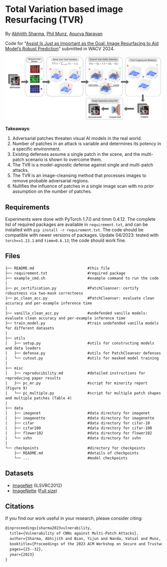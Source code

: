 # Total Variation based image Resurfacing (TVR)

By [Abhijith Sharma](https://www.linkedin.com/in/abhijith-sharma/), [Phil Munz](https://www.linkedin.com/in/philmunz/), [Apurva Narayan](https://scholar.google.com/citations?user=e5OCZ1cAAAAJ&hl=en&authuser=2)

Code for "[Assist Is Just as Important as the Goal: Image Resurfacing to Aid Model’s Robust Prediction]()" submitted in WACV 2024. 

<img src="./Figures/TVD.PNG"/> 

**Takeaways**: 
1. Adversarial patches threaten visual AI models in the real world.
2. Number of patches in an attack is variable and determines its potency in a specific environment.
3. Existing defenses assume a single patch in the scene, and the multi-patch scenario is shown to overcome them.
4. The TVR is a model-agnostic defense against single and multi-patch attacks.
5. The TVR is an image-cleansing method that processes images to remove probable adversarial regions.
6. Nullifies the influence of patches in a single image scan with no prior assumption on the number of patches. 

## Requirements

Experiments were done with PyTorch 1.7.0 and timm 0.4.12. The complete list of required packages are available in `requirement.txt`, and can be installed with `pip install -r requirement.txt`. The code should be compatible with newer versions of packages. Update 04/2023: tested with `torch==1.13.1` and `timm=0.6.13`; the code should work fine.

## Files

```shell
├── README.md                        #this file 
├── requirement.txt                  #required package
├── example_cmd.sh                   #example command to run the code
| 
├── pc_certification.py              #PatchCleanser: certify robustness via two-mask correctness 
├── pc_clean_acc.py                  #PatchCleanser: evaluate clean accuracy and per-example inference time
| 
├── vanilla_clean_acc.py             #undefended vanilla models: evaluate clean accuracy and per-example inference time
├── train_model.py                   #train undefended vanilla models for different datasets
| 
├── utils
|   ├── setup.py                     #utils for constructing models and data loaders
|   ├── defense.py                   #utils for PatchCleanser defenses
|   └── cutout.py                    #utils for masked model training
|
├── misc
|   ├── reproducibility.md           #detailed instructions for reproducing paper results
|   ├── pc_mr.py                     #script for minority report (Figure 9)
|   └── pc_multiple.py               #script for multiple patch shapes and multiple patches (Table 4)
| 
├── data   
|   ├── imagenet                     #data directory for imagenet
|   ├── imagenette                   #data directory for imagenette
|   ├── cifar                        #data directory for cifar-10
|   ├── cifar100                     #data directory for cifar-100
|   ├── flower102                    #data directory for flower102
|   └── svhn                         #data directory for svhn
|
└── checkpoints                      #directory for checkpoints
    ├── README.md                    #details of checkpoints
    └── ...                          #model checkpoints
```

## Datasets

- [ImageNet](https://image-net.org/download.php) (ILSVRC2012)
- [ImageNette](https://github.com/fastai/imagenette) ([Full size](https://s3.amazonaws.com/fast-ai-imageclas/imagenette2.tgz))

## Citations

If you find our work useful in your research, please consider citing:

```tex
@inproceedings{sharma2023vulnerability,
  title={Vulnerability of CNNs against Multi-Patch Attacks},
  author={Sharma, Abhijith and Bian, Yijun and Nanda, Vatsal and Munz, Phil and Narayan, Apurva},
  booktitle={Proceedings of the 2023 ACM Workshop on Secure and Trustworthy Cyber-Physical Systems},
  pages={23--32},
  year={2023}
}
```
